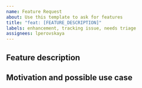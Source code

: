 ```yaml
---
name: Feature Request
about: Use this template to ask for features
title: "feat: [FEATURE_DESCRIPTION]"
labels: enhancement, tracking issue, needs triage
assignees: lperovskaya
---
```

<!--- Provide a general summary of the issue in the Title above -->
## Feature description
<!--- Provide the description for the feature you think would be nice to have -->
## Motivation and possible use case
<!--- Please tell us why you need that feature -->

